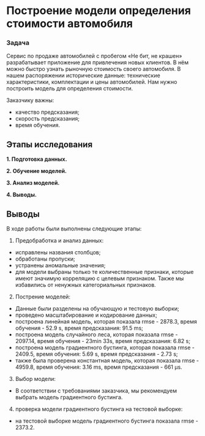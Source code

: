 # Построение модели определения стоимости автомобиля

### Задача
Сервис по продаже автомобилей с пробегом «Не бит, не крашен» разрабатывает приложение для привлечения новых клиентов. В нём можно быстро узнать рыночную стоимость своего автомобиля. В нашем распоряжении исторические данные: технические характеристики, комплектации и цены автомобилей. Нам нужно построить модель для определения стоимости. 

Заказчику важны:

- качество предсказания;
- скорость предсказания;
- время обучения.
   
## Этапы исследования
**1. Подготовка данных.**

**2. Обучение моделей.**

**3. Анализ моделей.**

**4. Выводы.**

## Выводы
В ходе работы были выполнены следующие этапы:
1. Предобработка и анализ данных:
- исправлены названия столбцов;
- обработаны пропуски;
- устранены аномальные значения;
- для модели выбраны только те количественные признаки, которые имеют значимую корреляцию с целевым признаком. Также мы избавились от ненужных категориальных признаков.
2. Пострение моделей:
- Данные были разделены на обучающую и тестовую выборки;
- проведено масштабирование и кодирование данных;
- построена линейная модель, которая показала rmse - 2878.3, время обучения - 52.9 s, время предсказания: 91.5 ms;
- построена модель случайного леса, которая показала rmse - 2097.14, время обучения - 23min 33s, время предсказания: 6.82 s;
- построена модель градиентного бустинга, которая показала rmse - 2409.5, время обучения:  5.69 s, время предсказания - 2.73 s;
- также была проверена константная модель, которая показала rmse - 4959.8, время обучения: 3.16 ms, время предсказания - 661 µs.
3. Выбор модели:
- В соответствии с требованиями заказчика, мы рекомендуем выбрать модель градиентного бустинга.
4. проверка модели градиентного бустинга на тестовой выборке:
- на тестовой выборке модель градиентного бустинга показала rmse - 2373.2.
